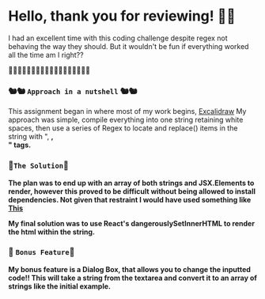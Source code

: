 # Hello, thank you for reviewing! 🌊🌊

I had an excellent time with this coding challenge despite regex not behaving
the way they should. But it wouldn't be fun if everything worked
all the time am I right??

🌊🌊🌊🌊🌊🌊🌊🌊🌊🌊🌊🌊🌊🌊🌊🌊🌊🌊

### 🐿🐿 `Approach in a nutshell` 🐿🐿

This assignment began in where most of my work begins, [Excalidraw](https://excalidraw.com/)
My approach was simple, compile everything into one string retaining white spaces,
then use a series of Regex to locate and replace() items in the string with "<span>, <strong>, <br/>"
tags.

### 🎉`The Solution`🎉

The plan was to end up with an array of both strings and JSX.Elements to render,
however this proved to be difficult without being allowed to install dependencies.
Not given that restraint I would have used something like [This](https://www.npmjs.com/package/react-html-parser)

My final solution was to use React's dangerouslySetInnerHTML to render the html within the string.

### 🎁 `Bonus Feature`🎁

My bonus feature is a Dialog Box, that allows you to change the inputted code!! This will take
a string from the textarea and convert it to an array of strings like the initial example.
